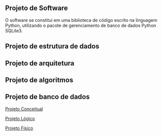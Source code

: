 ## Projeto de Software

O software se constitui em uma biblioteca de código escrito na linguagem Python, utilizando o pacote de gerenciamento de banco de dados Python SQLite3.

## Projeto de estrutura de dados

## Projeto de arquitetura

## Projeto de algoritmos

## Projeto de banco de dados

[Projeto Conceitual](projConc.md)

[Projeto Lógico](projLog.md)

[Projeto Físico](projFis.md)